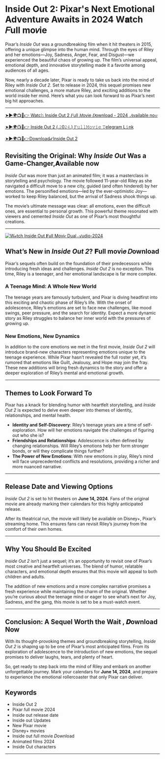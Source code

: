 
# Inside Out 2: Pixar's Next Emotional Adventure Awaits in 2024 W𝐚tch 𝐹ull mo𝑣ie

Pixar’s *Inside Out* was a groundbreaking film when it hit theaters in 2015, offering a unique glimpse into the human mind. Through the eyes of Riley and her emotions—Joy, Sadness, Anger, Fear, and Disgust—we experienced the beautiful chaos of growing up. The film’s universal appeal, emotional depth, and innovative storytelling made it a favorite among audiences of all ages.

Now, nearly a decade later, Pixar is ready to take us back into the mind of Riley with *Inside Out 2*. Set to release in 2024, this sequel promises new emotional challenges, a more mature Riley, and exciting additions to the world inside her mind. Here’s what you can look forward to as Pixar’s next big hit approaches.

---
[➤►🌍📺📱👉 Watc𝚑 Inside Out 2  𝐹ull 𝑀ovie 𝐷ownload - 2024 ,𝐴vailable no𝑤](https://cinematmx.blogspot.com/2025/01/cimovies.html)

[➤►🌍📺📱👉 Inside Out 2 (.𝟸0𝟸𝟺.) 𝙵𝚞𝚕𝚕𝙼𝚘𝚟𝚒𝚎 𝚃elegram L𝚒nk](https://abinaprime.blogspot.com/2025/01/bestplatforms.html)

[➤►🌍📺📱👉Download𝒹 Inside Out 2](https://cinematmx.blogspot.com/2025/01/cimovies.html)


## Revisiting the Original: Why *Inside Out* Was a Game-Changer,𝐀vailable now

*Inside Out* was more than just an animated film; it was a masterclass in storytelling and psychology. The movie followed 11-year-old Riley as she navigated a difficult move to a new city, guided (and often hindered) by her emotions. The personified emotions—led by the ever-optimistic Joy—worked to keep Riley balanced, but the arrival of Sadness shook things up.

The movie’s ultimate message was clear: all emotions, even the difficult ones, are essential to personal growth. This powerful theme resonated with viewers and cemented *Inside Out* as one of Pixar’s most thoughtful creations.

---
[![W𝒶tch Inside Out 𝐅ull Movi𝑒 Dual 𝒜udio-2024](https://github.com/user-attachments/assets/6b578003-5790-4bc1-9286-4d509e6d0dae)](https://cinematmx.blogspot.com/2025/01/cimovies.html)

## What’s New in *Inside Out 2*? 𝐅ull movi𝑒 𝐷ownload

Pixar’s sequels often build on the foundation of their predecessors while introducing fresh ideas and challenges. *Inside Out 2* is no exception. This time, Riley is a teenager, and her emotional landscape is far more complex.

### A Teenage Mind: A Whole New World

The teenage years are famously turbulent, and Pixar is diving headfirst into this exciting and chaotic phase of Riley’s life. With the onset of adolescence, Riley’s emotions are set to face new challenges, like mood swings, peer pressure, and the search for identity. Expect a more dynamic story as Riley struggles to balance her inner world with the pressures of growing up.

### New Emotions, New Dynamics

In addition to the core emotions we met in the first movie, *Inside Out 2* will introduce brand-new characters representing emotions unique to the teenage experience. While Pixar hasn’t revealed the full roster yet, it’s rumored that emotions like Guilt, Jealousy, and Hope may join the fray. These new additions will bring fresh dynamics to the story and offer a deeper exploration of Riley’s mental and emotional growth.

---

## Themes to Look Forward To

Pixar has a knack for blending humor with heartfelt storytelling, and *Inside Out 2* is expected to delve even deeper into themes of identity, relationships, and mental health.

- **Identity and Self-Discovery**: Riley’s teenage years are a time of self-exploration. How will her emotions navigate the challenges of figuring out who she is?
- **Friendships and Relationships**: Adolescence is often defined by changing relationships. Will Riley’s emotions help her form stronger bonds, or will they complicate things further?
- **The Power of New Emotions**: With new emotions in play, Riley’s mind will face unprecedented conflicts and resolutions, providing a richer and more nuanced narrative.

---

## Release Date and Viewing Options

*Inside Out 2* is set to hit theaters on **June 14, 2024**. Fans of the original movie are already marking their calendars for this highly anticipated release.

After its theatrical run, the movie will likely be available on Disney+, Pixar’s streaming home. This ensures fans can revisit Riley’s journey from the comfort of their own homes.

---

## Why You Should Be Excited

*Inside Out 2* isn’t just a sequel; it’s an opportunity to revisit one of Pixar’s most creative and heartfelt universes. The blend of humor, relatable characters, and emotional depth ensures that this movie will appeal to both children and adults.

The addition of new emotions and a more complex narrative promises a fresh experience while maintaining the charm of the original. Whether you’re curious about the teenage mind or eager to see what’s next for Joy, Sadness, and the gang, this movie is set to be a must-watch event.

---

## Conclusion: A Sequel Worth the Wait , 𝑫ownload Now 

With its thought-provoking themes and groundbreaking storytelling, *Inside Out 2* is shaping up to be one of Pixar’s most anticipated films. From its exploration of adolescence to the introduction of new emotions, the sequel promises to deliver laughs, tears, and plenty of heart.

So, get ready to step back into the mind of Riley and embark on another unforgettable journey. Mark your calendars for **June 14, 2024**, and prepare to experience the emotional rollercoaster that only Pixar can deliver.

## Keywords

- Inside Out 2
- Pixar 𝑓ull movie 2024
- Inside out release date 
- Inside out Updates 
- New Pixar movie
- Disney+ movies
- Inside out 𝑓ull movie 𝐷ownload 
- Animated films 2024
- Inside Out characters

---


